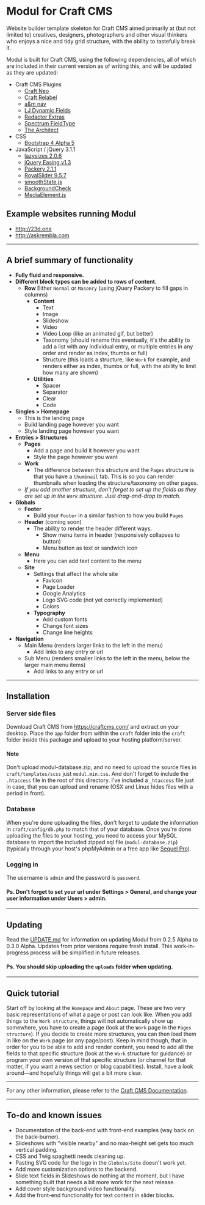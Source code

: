 # Modul for Craft CMS
Website builder template skeleton for Craft CMS aimed primarily at (but not limited to) creatives, designers, photographers and other visual thinkers who enjoys a nice and tidy grid structure, with the ability to tastefully break it.

Modul is built for Craft CMS, using the following dependencies, all of which are included in their current version as of writing this, and will be updated as they are updated:
* Craft CMS Plugins
  * [Craft Neo](https://github.com/benjamminf/craft-neo)
  * [Craft Relabel](https://github.com/benjamminf/craft-relabel)
  * [a&m nav](https://github.com/am-impact/amnav)
  * [LJ Dynamic Fields](https://github.com/lewisjenkins/craft-lj-dynamicfields)
  * [Redactor Extras](https://github.com/elliotlewis/Redactor-Extras)
  * [Spectrum FieldType](https://github.com/alecritson/craft-spectrum-fieldtype)
  * [The Architect](https://github.com/Pennebaker/craftcms-thearchitect)
* CSS
  * [Bootstrap 4 Alpha 5](https://v4-alpha.getbootstrap.com)
* JavaScript / jQuery 3.1.1
  * [lazysizes 2.0.6](https://github.com/aFarkas/lazysizes)
  * [jQuery Easing v1.3](http://gsgd.co.uk/sandbox/jquery/easing)
  * [Packery 2.1.1](http://packery.metafizzy.co)
  * [RoyalSlider 9.5.7](http://dimsemenov.com)
  * [smoothState.js](http://smoothstate.com)
  * [BackgroundCheck](http://kennethcachia.com/background-check)
  * [MediaElement.js](http://mediaelementjs.com)

## Example websites running Modul
* http://23d.one
* http://askrembla.com

---

## A brief summary of functionality
* **Fully fluid and responsive.**
* **Different block types can be added to rows of content.**
  * **Row** Either `Normal` or `Masonry` (using jQuery Packery to fill gaps in columns)
    * **Content**
      * Text
      * Image
      * Slideshow
      * Video
      * Video Loop (like an animated gif, but better)
      * Taxonomy (should rename this eventually, it's the ability to add a list with any individual entry, or multiple entries in any order and render as index, thumbs or full)
      * Structure (this loads a structure, like `Work` for example, and renders either as index, thumbs or full, with the ability to limit how many are shown)
    * **Utilities**
      * Spacer
      * Separator
      * Clear
      * Code
* **Singles > Homepage**
  * This is the landing page
  * Build landing page however you want
  * Style landing page however you want
* **Entries > Structures**
  * **Pages**
    * Add a page and build it however you want
    * Style the page however you want
  * **Work**
    * The difference between this structure and the `Pages` structure is that you have a `thumbnail` tab. This is so you can render thumbnails when loading the structure/taxonomy on other pages.
  * *If you add another structure, don't forget to set up the fields as they are set up in the `Work` structure. Just drag-and-drop to match.*
* **Globals**
  * **Footer**
    * Build your `Footer` in a similar fashion to how you build `Pages`
  * **Header** (coming soon)
    * The ability to render the header different ways.
      * Show menu items in header (responsively collapses to button)
      * Menu button as text or sandwich icon
  * **Menu**
    * Here you can add text content to the menu
  * **Site**
    * Settings that affect the whole site
      * Favicon
      * Page Loader
      * Google Analytics
      * Logo SVG code (not yet correctly implemented)
      * Colors
    * **Typography**
      * Add custom fonts
      * Change font sizes
      * Change line heights
* **Navigation**
  * Main Menu (renders larger links to the left in the menu)
    * Add links to any entry or url
  * Sub Menu (renders smaller links to the left in the menu, below the larger main menu items)
    * Add links to any entry or url

---

## Installation
### Server side files
Download Craft CMS from https://craftcms.com/ and extract on your desktop. Place the `app` folder from within the `craft` folder into the `craft` folder inside this package and upload to your hosting platform/server.

#### Note
Don't upload modul-database.zip, and no need to upload the source files in `craft/templates/scss` just `modul.min.css`. And don't forget to include the `.htaccess` file in the root of this directory. I've included a `_htaccess` file just in case, that you can upload and rename (OSX and Linux hides files with a period in front).

### Database
When you're done uploading the files, don't forget to update the information in `craft/config/db.php` to match that of your database.
Once you're done uploading the files to your hosting, you need to access your MySQL database to import the included zipped sql file (`modul-database.zip`) (typically through your host's phpMyAdmin or a free app like [Sequel Pro](https://www.sequelpro.com/)).

### Logging in
The username is `admin` and the password is `password`.

#### Ps. Don't forget to set your url under Settings > General, and change your user information under Users > admin.

---

## Updating
Read the [UPDATE.md](https://github.com/23d1/Modul/blob/master/UPDATE.md) for information on updating Modul from 0.2.5 Alpha to 0.3.0 Alpha. Updates from prior versions require fresh install. This work-in-progress process will be simplified in future releases.

#### Ps. You should skip uploading the `uploads` folder when updating.

---

## Quick tutorial
Start off by looking at the `Homepage` and `About` page. These are two very basic representations of what a page or post can look like. When you add things to the `Work structure`, things will not automatically show up somewhere, you have to create a page (look at the `Work` page in the `Pages structure`). If you decide to create more structures, you can then load them in like on the `Work` page (or any page/post). Keep in mind though, that in order for you to be able to add and render content, you need to add all the fields to that specific structure (look at the `Work` structure for guidance) or program your own version of that specific structure (or channel for that matter, if you want a news section or blog capabilities). Install, have a look around—and hopefully things will get a bit more clear.

---

For any other information, please refer to the [Craft CMS Documentation](https://craftcms.com/docs/introduction).

---

## To-do and known issues
* Documentation of the back-end with front-end examples (way back on the back-burner).
* Slideshows with "visible nearby" and no max-height set gets too much vertical padding.
* CSS and Twig spaghetti needs cleaning up.
* Pasting SVG code for the logo in the `Globals/Site` doesn't work yet.
* Add more customization options to the backend.
* Slide text fields in Slideshows do nothing at the moment, but I have something built that needs a bit more work for the next release.
* Add cover style background video functionality.
* Add the front-end functionality for text content in slider blocks.
